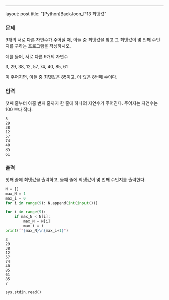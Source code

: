 ---
layout: post
title: "[Python]BaekJoon_P13 최댓값"

### 문제
9개의 서로 다른 자연수가 주어질 때, 이들 중 최댓값을 찾고 그 최댓값이 몇 번째 수인지를 구하는 프로그램을 작성하시오.

예를 들어, 서로 다른 9개의 자연수

3, 29, 38, 12, 57, 74, 40, 85, 61

이 주어지면, 이들 중 최댓값은 85이고, 이 값은 8번째 수이다.

### 입력
첫째 줄부터 아홉 번째 줄까지 한 줄에 하나의 자연수가 주어진다. 주어지는 자연수는 100 보다 작다.

    3
    29
    38
    12
    57
    74
    40
    85
    61

### 출력

첫째 줄에 최댓값을 출력하고, 둘째 줄에 최댓값이 몇 번째 수인지를 출력한다.


```python
N = []
max_N = 1
max_i = 0
for i in range(9): N.append(int(input()))

for i in range(9):
    if max_N < N[i]:
        max_N = N[i]
        max_i = i
print(f"{max_N}\n{max_i+1}")

```

    3
    29
    38
    12
    57
    74
    40
    85
    61
    85
    7
    


```python
sys.stdin.read()
```

